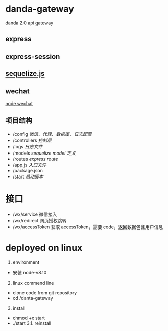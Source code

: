 # danda-gateway
danda 2.0 api gateway


## express
## express-session

## [sequelize.js](http://docs.sequelizejs.com/)

## wechat
[node wechat](https://github.com/node-webot/wechat)

## 项目结构
* /config _微信、代理、数据库、日志配置_
* /controllers _控制层_
* /logs _日志文件_
* /models _sequelize model 定义_
* /routes _express route_
* /app.js _入口文件_
* /package.json
* /start _启动脚本_

# 接口
* /wx/service 微信接入
* /wx/redirect 网页授权跳转
* /wx/accessToken 获取 accessToken，需要 code，返回数据包含用户信息

# deployed on linux
1. environment
* 安装 node-v8.10
2. linux commend line
* clone code from git repository
* cd /danta-gateway
3. install
* chmod +x start
* ./start
3.1. reinstall
